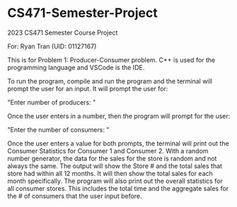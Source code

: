 # CS471-Semester-Project

2023 CS471 Semester Course Project

For: Ryan Tran (UID: 01127167)

This is for Problem 1: Producer-Consumer problem.
C++ is used for the programming language and VSCode is the IDE.

To run the program, compile and run the program and the terminal
will prompt the user for an input. It will prompt the user for:

"Enter number of producers: "

Once the user enters in a number, then the program will prompt for the user:

"Enter the number of consumers: "

Once the user enters a value for both prompts, the terminal will print out
the Consumer Statistics for Consumer 1 and Consumer 2. With a random number
generator, the data for the sales for the store is random and not always the
same. The output will show the Store # and the total sales that store had within
all 12 months. It will then show the total sales for each month specifically.
The program will also print out the overall statistics for all consumer stores.
This includes the total time and the aggregate sales for the # of consumers that
the user input before.

